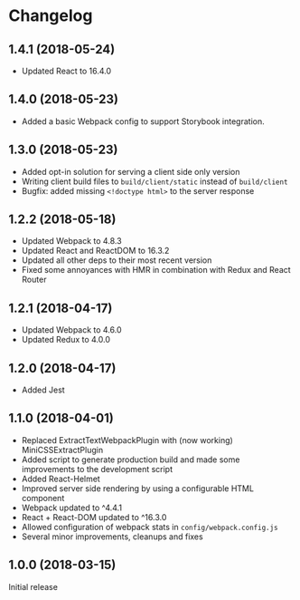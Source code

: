 # Changelog

## 1.4.1 (2018-05-24)

*   Updated React to 16.4.0

## 1.4.0 (2018-05-23)

*   Added a basic Webpack config to support Storybook integration.

## 1.3.0 (2018-05-23)

*   Added opt-in solution for serving a client side only version
*   Writing client build files to `build/client/static` instead of `build/client`
*   Bugfix: added missing `<!doctype html>` to the server response

## 1.2.2 (2018-05-18)

*   Updated Webpack to 4.8.3
*   Updated React and ReactDOM to 16.3.2
*   Updated all other deps to their most recent version
*   Fixed some annoyances with HMR in combination with Redux and React Router

## 1.2.1 (2018-04-17)

*   Updated Webpack to 4.6.0
*   Updated Redux to 4.0.0

## 1.2.0 (2018-04-17)

*   Added Jest

## 1.1.0 (2018-04-01)

*   Replaced ExtractTextWebpackPlugin with (now working) MiniCSSExtractPlugin
*   Added script to generate production build and made some improvements to the development script
*   Added React-Helmet
*   Improved server side rendering by using a configurable HTML component
*   Webpack updated to ^4.4.1
*   React + React-DOM updated to ^16.3.0
*   Allowed configuration of webpack stats in `config/webpack.config.js`
*   Several minor improvements, cleanups and fixes

## 1.0.0 (2018-03-15)

Initial release
